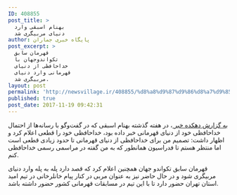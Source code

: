 ```yaml
---
ID: 408855
post_title: >
  بهنام اسبقی وارد
  دنیای مربیگری شد
author: پایگاه خبری جماران
post_excerpt: >
  قهرمان سابق
  تکواندوجهان با
  خداحافظی از دنیای
  قهرمانی وارد دنیای
  مربیگری شد.
layout: post
permalink: 'http://newsvillage.ir/408855/%d8%a8%d9%87%d9%86%d8%a7%d9%85-%d8%a7%d8%b3%d8%a8%d9%82%db%8c-%d9%88%d8%a7%d8%b1%d8%af-%d8%af%d9%86%db%8c%d8%a7%db%8c-%d9%85%d8%b1%d8%a8%db%8c%da%af%d8%b1%db%8c-%d8%b4%d8%af/'
published: true
post_date: 2017-11-19 09:42:31
---
```

<section class="j-news-articlebody mt16 fn16" itemprop="articlebody"><p><a href="http://www.jamaran.ir/%D8%A8%D8%AE%D8%B4-%D9%88%D8%B1%D8%B2%D8%B4%DB%8C-160" target="_blank">&#1576;&#1607; &#1711;&#1586;&#1575;&#1585;&#1588; &#1583;&#1607;&#1705;&#1583;&#1607; &#1582;&#1576;&#1585; </a>&#1548; &#1583;&#1585; &#1607;&#1601;&#1578;&#1607; &#1711;&#1584;&#1588;&#1578;&#1607; &#1576;&#1607;&#1606;&#1575;&#1605; &#1575;&#1587;&#1576;&#1602;&#1740; &#1705;&#1607; &#1583;&#1585; &#1711;&#1601;&#1578;&zwnj;&#1608;&zwnj;&#1711;&#1608; &#1576;&#1575; &#1585;&#1587;&#1575;&#1606;&#1607;&zwnj;&#1607;&#1575; &#1575;&#1586; &#1575;&#1581;&#1578;&#1605;&#1575;&#1604; &#1582;&#1583;&#1575;&#1581;&#1575;&#1601;&#1592;&#1740; &#1582;&#1608;&#1583; &#1575;&#1586; &#1583;&#1606;&#1740;&#1575;&#1740; &#1602;&#1607;&#1585;&#1605;&#1575;&#1606;&#1740; &#1582;&#1576;&#1585; &#1583;&#1575;&#1583;&#1607; &#1576;&#1608;&#1583;&#1548;&nbsp;&#1582;&#1583;&#1575;&#1581;&#1575;&#1601;&#1592;&#1740; &#1582;&#1608;&#1583; &#1585;&#1575; &#1602;&#1591;&#1593;&#1740; &#1575;&#1593;&#1604;&#1575;&#1605; &#1705;&#1585;&#1583; &#1608; &#1575;&#1592;&#1607;&#1575;&#1585; &#1583;&#1575;&#1588;&#1578;: &#1578;&#1589;&#1605;&#1740;&#1605; &#1605;&#1606; &#1576;&#1585;&#1575;&#1740; &#1582;&#1583;&#1575;&#1581;&#1575;&#1601;&#1592;&#1740; &#1575;&#1586; &#1583;&#1606;&#1740;&#1575;&#1740; &#1602;&#1607;&#1585;&#1605;&#1575;&#1606;&#1740; &#1578;&#1575; &#1581;&#1583;&#1608;&#1583; &#1586;&#1740;&#1575;&#1583;&#1740; &#1602;&#1591;&#1593;&#1740; &#1575;&#1587;&#1578; &#1575;&#1605;&#1575; &#1605;&#1606;&#1578;&#1592;&#1585; &#1607;&#1587;&#1578;&#1605; &#1578;&#1575; &#1601;&#1583;&#1585;&#1575;&#1587;&#1740;&#1608;&#1606; &#1607;&#1605;&#1575;&#1606;&#1591;&#1608;&#1585; &#1705;&#1607; &#1576;&#1607; &#1605;&#1606; &#1711;&#1601;&#1578;&#1607; &#1583;&#1585; &#1605;&#1585;&#1575;&#1587;&#1605;&#1740; &#1585;&#1587;&#1605;&#1740; &#1582;&#1583;&#1575;&#1581;&#1575;&#1601;&#1592;&#1740; &#1705;&#1606;&#1605;.</p>

<p>&#1602;&#1607;&#1585;&#1605;&#1575;&#1606; &#1587;&#1575;&#1576;&#1602; &#1578;&#1705;&#1608;&#1575;&#1606;&#1583;&#1608; &#1580;&#1607;&#1575;&#1606; &#1607;&#1605;&#1670;&#1606;&#1740;&#1606; &#1575;&#1593;&#1604;&#1575;&#1605; &#1705;&#1585;&#1583; &#1705;&#1607; &#1602;&#1589;&#1583; &#1583;&#1575;&#1585;&#1583; &#1662;&#1604;&#1607; &#1576;&#1607; &#1662;&#1604;&#1607; &#1608;&#1575;&#1585;&#1583; &#1583;&#1606;&#1740;&#1575;&#1740; &#1605;&#1585;&#1576;&#1740;&#1711;&#1585;&#1740; &#1588;&#1608;&#1583; &#1608; &#1583;&#1585; &#1581;&#1575;&#1604; &#1581;&#1575;&#1590;&#1585; &#1606;&#1740;&#1586; &#1576;&#1607; &#1593;&#1606;&#1608;&#1575;&#1606; &#1605;&#1585;&#1576;&#1740; &#1583;&#1585; &#1705;&#1606;&#1575;&#1585; &#1662;&#1740;&#1575;&#1605; &#1582;&#1575;&#1606;&#1604;&#1585;&#1582;&#1575;&#1606;&#1740; &#1583;&#1585; &#1578;&#1740;&#1605; &#1575;&#1605;&#1740;&#1583; &#1575;&#1587;&#1578;&#1575;&#1606; &#1578;&#1607;&#1585;&#1575;&#1606; &#1581;&#1590;&#1608;&#1585; &#1583;&#1575;&#1585;&#1583; &#1578;&#1575; &#1576;&#1575; &#1575;&#1740;&#1606; &#1578;&#1740;&#1605; &#1583;&#1585; &#1605;&#1587;&#1575;&#1576;&#1602;&#1575;&#1578; &#1602;&#1607;&#1585;&#1605;&#1575;&#1606;&#1740; &#1705;&#1588;&#1608;&#1585; &#1581;&#1590;&#1608;&#1585; &#1583;&#1575;&#1588;&#1578;&#1607; &#1576;&#1575;&#1588;&#1583;.</p>

<p>&nbsp;</p>
                        <!-- attach files  -->
                                            </section>